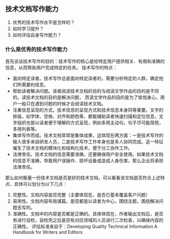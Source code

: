## 技术文档写作能力
1. 优秀的技术写作水平是怎样的？
2. 如何学习提升？
3. 如何评估自身写作能力？

### 什么是优秀的技术写作能力
首先谈谈技术写作的目的：技术写作的核心是给特定用户提供相关、有用和准确的信息，从而帮助用户完成特定的任务。
技术写作的特点：
 - 面向特定读者。技术写作总是面向特定读者的，需要分析特定的人群，确定他们所需要的信息。
 - 帮助读者解决问题。读者阅读技术文档的目的与阅读文学作品的目的是不同的。读技术文档的目的是解决问题， 而读文学作品的目的是为了愉悦身心。用户一般只在遇到问题的时候才会阅读技术文档。
 - 注重信息呈现的方式。技术信息的呈现方式和技术信息本身同等重要。文字的排版，如字体、空格、对齐和颜色等，都能辅助读者快速扫描和定位信息。文字组织也是以读者便于理解的方式呈现，例如多用主动句，句子尽可能简短，多用列表等。
 - 集体写作而成。技术文档常常是集体成果，这体现在两方面：一是技术写作的输入很多来自研发人员，二是技术写作工作本身也是多人协同完成。这一特征催生了技术文档的模块化和结构化技术，便于分工协作工作。
 - 法律责任。技术文档的信息需要准确，还要确保用户安全使用。如果技术文档的信息不准确，导致用户误操作、损坏设备或造成人身伤害，那么企业将承担法律责任。
 
 那么如何衡量一份技术文档是否是好的技术文档，可以看看该文档是否符合上述特点，具体可以划分为以下几点：
 1. 完整性。文档内容是否完整（主要体现在，是否已基本覆盖客户问题）
 2. 易用性。文档内容布局谋篇，是否都是以读者为中心，围绕主题，围绕解决问题去写的。
 3. 准确性。文档中的内容是否都是正确的。具体体现在，作者输出文档后，是否有进行自检，自检完之后是否有对应领域的人员进行二次检查，以确保内容的正确性。
评估标准来自于：Developing Quality Technical Information A Handbook for Writers and Editors


